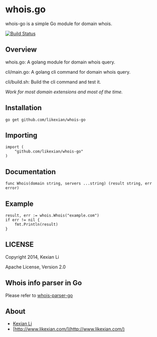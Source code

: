 # whois.go

whois-go is a simple Go module for domain whois.

[![Build Status](https://secure.travis-ci.org/likexian/whois-go.png)](https://secure.travis-ci.org/likexian/whois-go)

## Overview

whois.go: A golang module for domain whois query.

cli/main.go: A golang cli command for domain whois query.

cli/build.sh: Build the cli command and test it.

*Work for most domain extensions and most of the time.*

## Installation

    go get github.com/likexian/whois-go

## Importing

    import (
        "github.com/likexian/whois-go"
    )

## Documentation

    func Whois(domain string, servers ...string) (result string, err error)

## Example

    result, err := whois.Whois("example.com")
    if err != nil {
        fmt.Println(result)
    }

## LICENSE

Copyright 2014, Kexian Li

Apache License, Version 2.0

## Whois info parser in Go

Please refer to [whois-parser-go](https://github.com/likexian/whois-parser-go)

## About

- [Kexian Li](http://github.com/likexian)
- [http://www.likexian.com/](http://www.likexian.com/)
